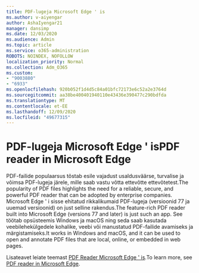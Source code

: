 ```yaml
---
title: PDF-lugeja Microsoft Edge ' is
ms.author: v-aiyengar
author: AshaIyengar21
manager: dansimp
ms.date: 12/03/2020
ms.audience: Admin
ms.topic: article
ms.service: o365-administration
ROBOTS: NOINDEX, NOFOLLOW
localization_priority: Normal
ms.collection: Adm_O365
ms.custom:
- "9003880"
- "6933"
ms.openlocfilehash: 920b052f1d4d5c84a01bfc72173e6c52a2e3764d
ms.sourcegitcommit: aa38be400401940110e43436e390477c290bdfda
ms.translationtype: MT
ms.contentlocale: et-EE
ms.lasthandoff: 12/09/2020
ms.locfileid: "49677315"
---
```

# <a name="pdf-reader-in-microsoft-edge"></a><span data-ttu-id="345cb-102">PDF-lugeja Microsoft Edge ' is</span><span class="sxs-lookup"><span data-stu-id="345cb-102">PDF reader in Microsoft Edge</span></span>

<span data-ttu-id="345cb-103">PDF-failide populaarsus tõstab esile vajadust usaldusväärse, turvalise ja võimsa PDF-lugeja järele, mille saab vastu võtta ettevõtte ettevõtetest.</span><span class="sxs-lookup"><span data-stu-id="345cb-103">The popularity of PDF files highlights the need for a reliable, secure, and powerful PDF reader that can be adopted by enterprise companies.</span></span> <span data-ttu-id="345cb-104">Microsoft Edge ' i sisse ehitatud rikkalikumaid PDF-lugeja (versioonid 77 ja uuemad versioonid) on just selline rakendus.</span><span class="sxs-lookup"><span data-stu-id="345cb-104">The feature-rich PDF reader built into Microsoft Edge (versions 77 and later) is just such an app.</span></span> <span data-ttu-id="345cb-105">See töötab opsüsteemis Windows ja macOS ning seda saab kasutada veebilehekülgedele kohalike, veebi või manustatud PDF-failide avamiseks ja märgistamiseks.</span><span class="sxs-lookup"><span data-stu-id="345cb-105">It works in Windows and macOS, and it can be used to open and annotate PDF files that are local, online, or embedded in web pages.</span></span>

<span data-ttu-id="345cb-106">Lisateavet leiate teemast [PDF Reader Microsoft Edge ' is](https://go.microsoft.com/fwlink/?linkid=2140005).</span><span class="sxs-lookup"><span data-stu-id="345cb-106">To learn more, see [PDF reader in Microsoft Edge](https://go.microsoft.com/fwlink/?linkid=2140005).</span></span>
